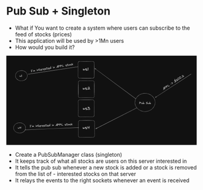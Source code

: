 # Pub Sub + Singleton

- What if You want to create a system where users can subscribe to the feed of stocks (prices)
- This application will be used by >1Mn users
- How would you build it?

![image](./images/one.webp)

- Create a PubSubManager class (singleton)
- It keeps track of what all stocks are users on this server interested in
- It tells the pub sub whenever a new stock is added or a stock is removed from the list of - interested stocks on that server
- It relays the events to the right sockets whenever an event is received
